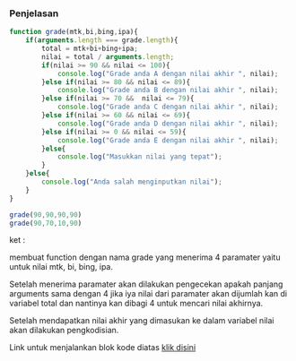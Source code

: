 ### Penjelasan

```js
function grade(mtk,bi,bing,ipa){
    if(arguments.length === grade.length){
        total = mtk+bi+bing+ipa;
        nilai = total / arguments.length;
        if(nilai >= 90 && nilai <= 100){
            console.log("Grade anda A dengan nilai akhir ", nilai);
        }else if(nilai >= 80 && nilai <= 89){
            console.log("Grade anda B dengan nilai akhir ", nilai);
        }else if(nilai >= 70 &&  nilai <= 79){
            console.log("Grade anda C dengan nilai akhir ", nilai);
        }else if(nilai >= 60 && nilai <= 69){
            console.log("Grade anda D dengan nilai akhir ", nilai);
        }else if(nilai >= 0 && nilai <= 59){
            console.log("Grade anda E dengan nilai akhir ", nilai);
        }else{
            console.log("Masukkan nilai yang tepat");
        }       
    }else{
        console.log("Anda salah menginputkan nilai");
    }
}

grade(90,90,90,90)
grade(90,70,10,90)
```

ket :

membuat function dengan nama grade yang menerima 4 paramater yaitu untuk nilai mtk, bi, bing, ipa. 

Setelah menerima paramater akan dilakukan pengecekan apakah panjang arguments sama dengan 4 jika iya nilai dari paramater akan dijumlah kan di variabel total dan nantinya kan dibagi 4 untuk mencari nilai akhirnya.

Setelah mendapatkan nilai akhir yang dimasukan ke dalam variabel nilai akan dilakukan pengkodisian.

Link untuk menjalankan blok kode diatas [klik disini](https://playcode.io/736674/)